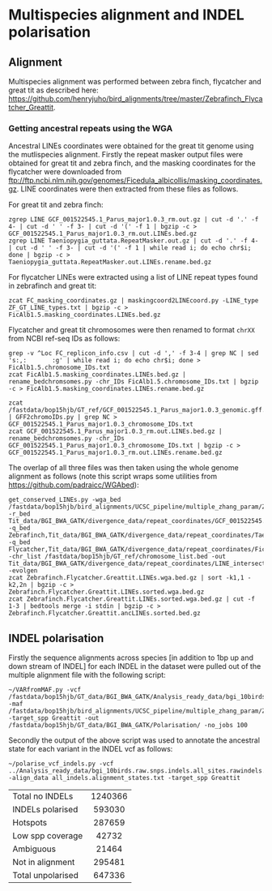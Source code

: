 # Multispecies alignment and INDEL polarisation

## Alignment

Multispecies alignment was performed between zebra finch, flycatcher and great tit as described here: <https://github.com/henryjuho/bird_alignments/tree/master/Zebrafinch_Flycatcher_Greattit>.

### Getting ancestral repeats using the WGA

Ancestral LINEs coordinates were obtained for the great tit genome using the mutlispecies alignment. Firstly the repeat masker output files were obtained for great tit and zebra finch, and the masking coordinates for the flycatcher were downloaded from <ftp://ftp.ncbi.nlm.nih.gov/genomes/Ficedula_albicollis/masking_coordinates.gz>. LINE coordinates were then extracted from these files as follows.

For great tit and zebra finch:

```
zgrep LINE GCF_001522545.1_Parus_major1.0.3_rm.out.gz | cut -d '.' -f 4- | cut -d ' ' -f 3- | cut -d '(' -f 1 | bgzip -c > GCF_001522545.1_Parus_major1.0.3_rm.out.LINEs.bed.gz
zgrep LINE Taeniopygia_guttata.RepeatMasker.out.gz | cut -d '.' -f 4- | cut -d ' ' -f 3- | cut -d '(' -f 1 | while read i; do echo chr$i; done | bgzip -c > Taeniopygia_guttata.RepeatMasker.out.LINEs.rename.bed.gz
```

For flycatcher LINEs were extracted using a list of LINE repeat types found in zebrafinch and great tit:

```
zcat FC_masking_coordinates.gz | maskingcoord2LINEcoord.py -LINE_type ZF_GT_LINE_types.txt | bgzip -c > FicAlb1.5.masking_coordinates.LINEs.bed.gz
```

Flycatcher and great tit chromosomes were then renamed to format ```chrXX``` from NCBI ref-seq IDs as follows:

```
grep -v ^Loc FC_replicon_info.csv | cut -d ',' -f 3-4 | grep NC | sed 's:,:       :g' | while read i; do echo chr$i; done > FicAlb1.5.chromosome_IDs.txt 
zcat FicAlb1.5.masking_coordinates.LINEs.bed.gz | rename_bedchromsomes.py -chr_IDs FicAlb1.5.chromosome_IDs.txt | bgzip -c > FicAlb1.5.masking_coordinates.LINEs.rename.bed.gz 
```

```
zcat /fastdata/bop15hjb/GT_ref/GCF_001522545.1_Parus_major1.0.3_genomic.gff.gz | GFF2chromoIDs.py | grep NC > GCF_001522545.1_Parus_major1.0.3_chromosome_IDs.txt
zcat GCF_001522545.1_Parus_major1.0.3_rm.out.LINEs.bed.gz | rename_bedchromsomes.py -chr_IDs GCF_001522545.1_Parus_major1.0.3_chromosome_IDs.txt | bgzip -c > GCF_001522545.1_Parus_major1.0.3_rm.out.LINEs.rename.bed.gz 
```

The overlap of all three files was then taken using the whole genome alignment as follows (note this script wraps some utilities from <https://github.com/padraicc/WGAbed>):

```
get_conserved_LINEs.py -wga_bed /fastdata/bop15hjb/bird_alignments/UCSC_pipeline/multiple_zhang_param/Zebrafinch.Flycatcher.Greattit.wga.bed.gz -r_bed Tit_data/BGI_BWA_GATK/divergence_data/repeat_coordinates/GCF_001522545.1_Parus_major1.0.3_rm.out.LINEs.rename.bed.gz -q_bed Zebrafinch,Tit_data/BGI_BWA_GATK/divergence_data/repeat_coordinates/Taeniopygia_guttata.RepeatMasker.out.LINEs.rename.tab.sorted.bed.gz -q_bed Flycatcher,Tit_data/BGI_BWA_GATK/divergence_data/repeat_coordinates/FicAlb1.5.masking_coordinates.LINEs.rename.bed.gz -chr_list /fastdata/bop15hjb/GT_ref/chromosome_list.bed -out Tit_data/BGI_BWA_GATK/divergence_data/repeat_coordinates/LINE_intersect/Zebrafinch.Flycatcher.Greattit -evolgen
zcat Zebrafinch.Flycatcher.Greattit.LINEs.wga.bed.gz | sort -k1,1 -k2,2n | bgzip -c > Zebrafinch.Flycatcher.Greattit.LINEs.sorted.wga.bed.gz
zcat Zebrafinch.Flycatcher.Greattit.LINEs.sorted.wga.bed.gz | cut -f 1-3 | bedtools merge -i stdin | bgzip -c > Zebrafinch.Flycatcher.Greattit.ancLINEs.sorted.bed.gz
```

## INDEL polarisation

Firstly the sequence alignments across species [in addition to 1bp up and down stream of INDEL] for each INDEL in the dataset were pulled out of the multiple alignment file with the following script:

```
~/VARfromMAF.py -vcf /fastdata/bop15hjb/GT_data/BGI_BWA_GATK/Analysis_ready_data/bgi_10birds.raw.snps.indels.all_sites.rawindels.recalibrated.filtered_t99.0.pass.maxlength50.biallelic.coveragefiltered.pass.repeatfilter.pass.vcf -maf /fastdata/bop15hjb/bird_alignments/UCSC_pipeline/multiple_zhang_param/Zebrafinch.Flycatcher.Greattit.maf  -target_spp Greattit -out /fastdata/bop15hjb/GT_data/BGI_BWA_GATK/Polarisation/ -no_jobs 100
```

Secondly the output of the above script was used to annotate the ancestral state for each variant in the INDEL vcf as follows:

```
~/polarise_vcf_indels.py -vcf ../Analysis_ready_data/bgi_10birds.raw.snps.indels.all_sites.rawindels.recalibrated.filtered_t99.0.pass.maxlength50.biallelic.coveragefiltered.pass.repeatfilter.pass.vcf -align_data all_indels.alignment_states.txt -target_spp Greattit
```

|                 |           |
|:----------------|:---------:|  
|Total no INDELs  | 1240366   |
|INDELs polarised | 593030    |
|Hotspots         | 287659    |
|Low spp coverage | 42732     |
|Ambiguous        | 21464     |
|Not in alignment | 295481    |
|Total unpolarised| 647336    |